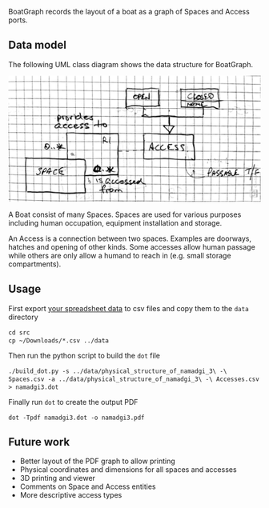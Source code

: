 BoatGraph records the layout of a boat as a graph of Spaces and Access ports.

## Data model

The following UML class diagram shows the data structure for BoatGraph.

![Data Model](./data/dataModel_class_UML.jpg)

A Boat consist of many Spaces. Spaces are used for various purposes including human occupation, equipment installation and storage.

An Access is a connection between two spaces. Examples are doorways, hatches and opening of other kinds. Some accesses allow human passage while  others are only allow a humand to reach in (e.g. small storage compartments).

## Usage

First export [your spreadsheet data](https://docs.google.com/spreadsheets/d/1yq5cOqXlXes5evZahwHix0Qybtwbf-atnjoPh10wmd8/edit?usp=sharing) to csv files and copy them to the ``data`` directory

```
cd src
cp ~/Downloads/*.csv ../data
```

Then run the python script to build the ``dot`` file

```
./build_dot.py -s ../data/physical_structure_of_namadgi_3\ -\ Spaces.csv -a ../data/physical_structure_of_namadgi_3\ -\ Accesses.csv > namadgi3.dot
```

Finally run ``dot`` to create the output PDF

```
dot -Tpdf namadgi3.dot -o namadgi3.pdf       
```


## Future work

* Better layout of the PDF graph to allow printing
* Physical coordinates and dimensions for all spaces and accesses
* 3D printing and viewer
* Comments on Space and Access entities
* More descriptive access types
